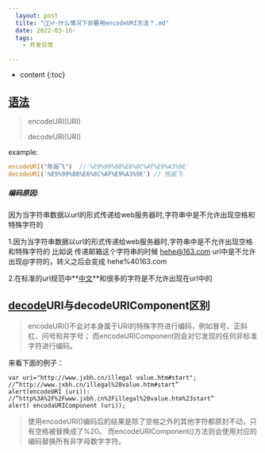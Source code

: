 ```yaml
---
  layout: post
  tilte: "🙅🏻♂️-什么情况下非要用encodeURI方法？.md"
  date: 2022-03-16-
  tags: 
    - 开发日常

---
```



* content
{:toc}


## [语法]()

> encodeURI(URI)
>
>decodeURI(URI)

example:

```js
encodeURI("陈振飞")  //'%E9%99%88%E6%8C%AF%E9%A3%9E'
decodeURI('%E9%99%88%E6%8C%AF%E9%A3%9E') // 陈振飞
```


##### 编码原因:

因为当字符串数据以url的形式传递给web服务器时,字符串中是不允许出现空格和特殊字符的



1.因为当字符串数据以url的形式传递给web服务器时,字符串中是不允许出现空格和特殊字符的
比如说 传递邮箱这个字符串的时候 hehe@163.com url中是不允许出现@字符的，转义之后会变成 hehe%40163.com

2.在标准的url规范中**[中文]()**和很多的字符是不允许出现在url中的

## [decode](https://so.csdn.net/so/search?q=decode)URI与decodeURIComponent区别
>encodeURI()不会对本身属于URI的特殊字符进行编码，例如冒号、正斜杠、问号和井字号；
而encodeURIComponent则会对它发现的任何非标准字符进行编码。

来看下面的例子：
```
var uri="http://www.jxbh.cn/illegal value.htm#start";
//”http://www.jxbh.cn/illegal%20value.htm#start”
alert(encodeURI (uri)):
//”http%3A%2F%2Fwww.jxbh.cn%2Fillegal%20value.htm%23start”
alert( encodaURIComponent (uri));
```
>使用encodeURI()编码后的结果是除了空格之外的其他字符都原封不动，只有空格被替换成了%20。
而encodeURIComponent()方法则会使用对应的编码替换所有非字母数字字符。
